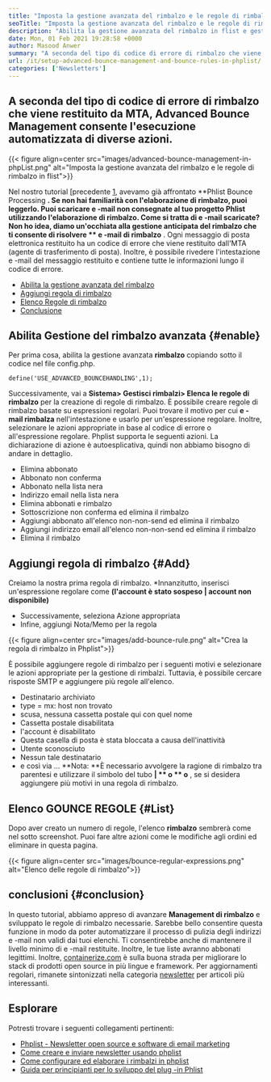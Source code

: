 ```yaml
---
title: "Imposta la gestione avanzata del rimbalzo e le regole di rimbalzo in flist" 
seoTitle: "Imposta la gestione avanzata del rimbalzo e le regole di rimbalzo in flist" 
description: "Abilita la gestione avanzata del rimbalzo in flist e gestire le e -mail di rimbalzo. Crea regole di rimbalzo e automatizza il processo per intraprendere varie azioni sui messaggi restituiti." 
date: Mon, 01 Feb 2021 19:28:58 +0000
author: Masood Anwer
summary: "A seconda del tipo di codice di errore di rimbalzo che viene restituito da MTA, Advanced Bounce Management consente l'esecuzione automatizzata di diverse azioni." 
url: /it/setup-advanced-bounce-management-and-bounce-rules-in-phplist/
categories: ['Newsletters']
---
```


## A seconda del tipo di codice di errore di rimbalzo che viene restituito da MTA, Advanced Bounce Management consente l'esecuzione automatizzata di diverse azioni.

{{< figure align=center src="images/advanced-bounce-management-in-phpList.png" alt="Imposta la gestione avanzata del rimbalzo e le regole di rimbalzo in flist">}}

Nel nostro tutorial [precedente [1], avevamo già affrontato **Phlist Bounce Processing **. Se non hai familiarità con l'elaborazione di rimbalzo, puoi leggerlo. Puoi scaricare e -mail non consegnate al tuo progetto Phlist utilizzando l'elaborazione di rimbalzo. Come si tratta di e -mail scaricate? Non ho idea, diamo un'occhiata alla gestione anticipata del rimbalzo che ti consente di risolvere ** e -mail di rimbalzo** . Ogni messaggio di posta elettronica restituito ha un codice di errore che viene restituito dall'MTA (agente di trasferimento di posta). Inoltre, è possibile rivedere l'intestazione e -mail del messaggio restituito e contiene tutte le informazioni lungo il codice di errore.
  * [Abilita la gestione avanzata del rimbalzo][2]
  * [Aggiungi regola di rimbalzo][3]
  * [Elenco Regole di rimbalzo][4]
  * [Conclusione][5]

## Abilita Gestione del rimbalzo avanzata   {#enable}
Per prima cosa, abilita la gestione avanzata  **rimbalzo**  copiando sotto il codice nel file config.php.
```
define('USE_ADVANCED_BOUNCEHANDLING',1);
```
Successivamente, vai a  **Sistema> Gestisci rimbalzi> Elenca le regole di rimbalzo**  per la creazione di regole di rimbalzo.
È possibile creare regole di rimbalzo basate su espressioni regolari. Puoi trovare il motivo per cui  **e -mail rimbalza**  nell'intestazione e usarlo per un'espressione regolare. Inoltre, selezionare le azioni appropriate in base al codice di errore o all'espressione regolare. Phplist supporta le seguenti azioni. La dichiarazione di azione è autoesplicativa, quindi non abbiamo bisogno di andare in dettaglio.
  * Elimina abbonato
  * Abbonato non conferma
  * Abbonato nella lista nera
  * Indirizzo email nella lista nera
  * Elimina abbonati e rimbalzo
  * Sottoscrizione non conferma ed elimina il rimbalzo
  * Aggiungi abbonato all'elenco non-non-send ed elimina il rimbalzo
  * Aggiungi indirizzo email all'elenco non-non-send ed elimina il rimbalzo
  * Elimina il rimbalzo

## Aggiungi regola di rimbalzo   {#Add}
Creiamo la nostra prima regola di rimbalzo.
  *Innanzitutto, inserisci un'espressione regolare come  **(l'account è stato sospeso | account non disponibile)** 
  * Successivamente, seleziona Azione appropriata
  * Infine, aggiungi Nota/Memo per la regola

{{< figure align=center src="images/add-bounce-rule.png" alt="Crea la regola di rimbalzo in Phplist">}}

È possibile aggiungere regole di rimbalzo per i seguenti motivi e selezionare le azioni appropriate per la gestione di rimbalzi. Tuttavia, è possibile cercare risposte SMTP e aggiungere più regole all'elenco.
  * Destinatario archiviato
  * type = mx: host non trovato
  * scusa, nessuna cassetta postale qui con quel nome
  * Cassetta postale disabilitata
  * l'account è disabilitato
  * Questa casella di posta è stata bloccata a causa dell'inattività
  * Utente sconosciuto
  * Nessun tale destinatario
  * e così via …
**Nota: **È necessario avvolgere la ragione di rimbalzo tra parentesi e utilizzare il simbolo del tubo  **| **  o ** o** , se si desidera aggiungere più motivi in ​​una regola di rimbalzo.

## Elenco GOUNCE REGOLE   {#List}
Dopo aver creato un numero di regole, l'elenco  **rimbalzo**  sembrerà come nel sotto screenshot. Puoi fare altre azioni come le modifiche agli ordini ed eliminare in questa pagina.

{{< figure align=center src="images/bounce-regular-expressions.png" alt="Elenco delle regole di rimbalzo">}}


## conclusioni   {#conclusion}
In questo tutorial, abbiamo appreso di avanzare  **Management di rimbalzo**  e sviluppato le regole di rimbalzo necessarie. Sarebbe bello consentire questa funzione in modo da poter automatizzare il processo di pulizia degli indirizzi e -mail non validi dai tuoi elenchi. Ti consentirebbe anche di mantenere il livello minimo di e -mail restituite. Inoltre, le tue liste avranno abbonati legittimi.
Inoltre, [containerize.com][6] è sulla buona strada per migliorare lo stack di prodotti open source in più lingue e framework. Per aggiornamenti regolari, rimanete sintonizzati nella categoria [newsletter][7] per articoli più interessanti.

## Esplorare
Potresti trovare i seguenti collegamenti pertinenti:
  * [Phplist - Newsletter open source e software di email marketing][8]
  * [Come creare e inviare newsletter usando phplist][9]
  * [Come configurare ed elaborare i rimbalzi in phplist][1]
  * [Guida per principianti per lo sviluppo del plug -in Phlist][10]

  
[1]: https://blog.containerize.com/newsletter/how-to-setup-and-process-bounces-in-phplist/
[2]: #Enable
[3]: #Add
[4]: #List
[5]: #Conclusion
[6]: https://containerize.com
[7]: https://blog.containerize.com/category/newsletter/
[8]: https://products.containerize.com/newsletter/phplist
[9]: https://blog.containerize.com/newsletter/how-to-create-and-send-newsletter-using-phplist/
[10]: https://blog.containerize.com/newsletter/beginners-guide-to-develop-phplist-plugin/
